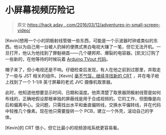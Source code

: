 # 小屏幕视频历险记

> 原文:[https://hack aday . com/2016/03/12/adventures-in-small-screen-video/](https://hackaday.com/2016/03/12/adventures-in-small-screen-video/)

[Kevin]想用一个小的阴极射线管做一些东西，可能是一个示波器时钟或类似的东西。他以为自己用一台被人扔掉的便携式黑白电视大赚了一笔，但它无法开机。一旦打开，他认为他找到了罪魁祸首——几个硬邦邦、爆裂的电容器。[凯文]订购了一些新的，在他等待的时候玩着 [Arduino TVout 代码](https://code.google.com/archive/p/arduino-tvout/)。

帽子来了，但小电视还是不响。仔细检查后发现，有人在他之前到过那里，并取走了一些与 JST 相关的组件。[Kevin] [毫不气馁，继续寻找新的 CRT](http://kevinrye.net/files/tvout_project_part2.php#unique-entry-id-248) ，并在电子舱上找到了一个 1-1/8 英寸屏幕的老式 JVC 摄像机取景器。

此时，他知道他想要显示时间、日期和温度。他弄清楚了取景器阴极射线管是如何布线的，正确地假设那根单独的屏蔽线是用于合成视频的。它的工作，但图像是向后和偏离中心。没问题，只需找出水平和垂直偏转线，交换水平偏转线，并在代码中轻推几个像素。现在他只需要旋转一个 PCB，建立一个外壳，滚动自己的字体。

[Kevin]的 CRT 很小，但它比最小的视频游戏系统更容易看。